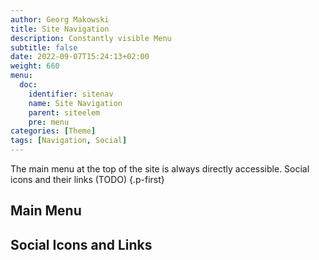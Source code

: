 ```yaml
---
author: Georg Makowski
title: Site Navigation
description: Constantly visible Menu
subtitle: false
date: 2022-09-07T15:24:13+02:00 
weight: 660
menu:
  doc:
    identifier: sitenav
    name: Site Navigation
    parent: siteelem
    pre: menu
categories: [Theme]
tags: [Navigation, Social]
---
```


The main menu at the top of the site is always directly accessible. Social icons and their links (TODO)
{.p-first} <!--more-->

## Main Menu

## Social Icons and Links
